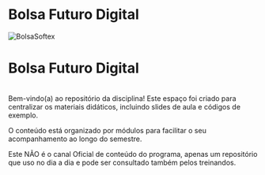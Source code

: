 # Bolsa Futuro Digital
![BolsaSoftex](https://github.com/user-attachments/assets/fc5fbf64-c65a-49da-a86e-8f5bcd397cd2)
<h1>Bolsa Futuro Digital </h1><br>
<fildset>
Bem-vindo(a) ao repositório da disciplina! Este espaço foi criado para centralizar os materiais didáticos, incluindo slides de aula e códigos de exemplo.

O conteúdo está organizado por módulos para facilitar o seu acompanhamento ao longo do semestre.

Este NÃO é o canal Oficial de conteúdo do programa, apenas um repositório que uso no dia a dia e pode ser consultado também pelos treinandos.
</fildset>
